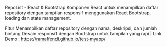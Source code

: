 
RepoList - React & Bootstrap
 Komponen React untuk menampilkan daftar repository dengan tampilan responsif menggunakan React Bootstrap, loading dan state management.

Fitur
Menampilkan daftar repository dengan nama, deskripsi, dan jumlah bintang 
Desain responsif dengan Bootstrap untuk tampilan yang rapi | Link Demo : https://ramaffendi.github.io/test-myapp/
